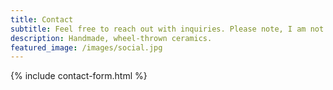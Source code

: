 ```yaml
---
title: Contact
subtitle: Feel free to reach out with inquiries. Please note, I am not currently accepting large commissions and I do not ship my work. I am based out of Buffalo, NY where I offer local pick-up only.
description: Handmade, wheel-thrown ceramics.
featured_image: /images/social.jpg
---
```


{% include contact-form.html %}

